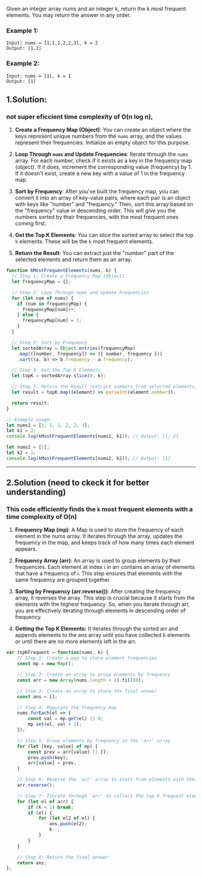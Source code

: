 Given an integer array nums and an integer k, return the k most frequent elements. You may return the answer in any order.

 

### Example 1:
```
Input: nums = [1,1,1,2,2,3], k = 2
Output: [1,2]
```
### Example 2:
```
Input: nums = [1], k = 1
Output: [1]
```

## 1.Solution:
### not super eficcient time complexity of **O(n log n)**,
1. **Create a Frequency Map (Object)**: You can create an object where the keys represent unique numbers from the ```nums``` array, and the values represent their frequencies. Initialize an empty object for this purpose.

2. **Loop Through ```nums``` and Update Frequencies**: Iterate through the ```nums``` array. For each number, check if it exists as a key in the frequency map (object). If it does, increment the corresponding value (frequency) by 1. If it doesn't exist, create a new key with a value of 1 in the frequency map.

3. **Sort by Frequency**: After you've built the frequency map, you can convert it into an array of key-value pairs, where each pair is an object with keys like "number" and "frequency." Then, sort this array based on the "frequency" value in descending order. This will give you the numbers sorted by their frequencies, with the most frequent ones coming first.

4. **Get the Top K Elements**: You can slice the sorted array to select the top ```k``` elements. These will be the ```k``` most frequent elements.

5. **Return the Result**: You can extract just the "number" part of the selected elements and return them as an array.

```JavaScript
function kMostFrequentElements(nums, k) {
  // Step 1: Create a Frequency Map (Object)
  let frequencyMap = {};

  // Step 2: Loop Through nums and Update Frequencies
  for (let num of nums) {
    if (num in frequencyMap) {
      frequencyMap[num]++;
    } else {
      frequencyMap[num] = 1;
    }
  }

  // Step 3: Sort by Frequency
  let sortedArray = Object.entries(frequencyMap)
    .map(([number, frequency]) => ({ number, frequency }))
    .sort((a, b) => b.frequency - a.frequency);

  // Step 4: Get the Top K Elements
  let topK = sortedArray.slice(0, k);

  // Step 5: Return the Result (extract numbers from selected elements)
  let result = topK.map((element) => parseInt(element.number));

  return result;
}

```
```JavaScript
// Example usage:
let nums1 = [1, 1, 1, 2, 2, 3];
let k1 = 2;
console.log(kMostFrequentElements(nums1, k1)); // Output: [1, 2]

let nums2 = [1];
let k2 = 1;
console.log(kMostFrequentElements(nums2, k2)); // Output: [1]
```
___
## 2.Solution (need to ckeck it for better understanding)
### This code efficiently finds the ```k``` most frequent elements with a time complexity of **O(n)**
1. **Frequency Map (mp)**: A Map is used to store the frequency of each element in the nums array. It iterates through the array, updates the frequency in the map, and keeps track of how many times each element appears.

2. **Frequency Array (arr)**: An array is used to group elements by their frequencies. Each element at index i in arr contains an array of elements that have a frequency of i. This step ensures that elements with the same frequency are grouped together.

3. **Sorting by Frequency (arr.reverse())**: After creating the frequency array, it reverses the array. This step is crucial because it starts from the elements with the highest frequency. So, when you iterate through arr, you are effectively iterating through elements in descending order of frequency.

4. **Getting the Top K Elements:** It iterates through the sorted arr and appends elements to the ans array until you have collected k elements or until there are no more elements left in the arr.

```JavaScript
var topKFrequent = function(nums, k) {
    // Step 1: Create a map to store element frequencies
    const mp = new Map();

    // Step 2: Create an array to group elements by frequency
    const arr = new Array(nums.length + 1).fill(0);

    // Step 3: Create an array to store the final answer
    const ans = [];

    // Step 4: Populate the frequency map
    nums.forEach(el => {
        const val = mp.get(el) || 0;
        mp.set(el, val + 1);
    });

    // Step 5: Group elements by frequency in the 'arr' array
    for (let [key, value] of mp) {
        const prev = arr[value] || [];
        prev.push(key);
        arr[value] = prev;
    }

    // Step 6: Reverse the 'arr' array to start from elements with the highest frequency
    arr.reverse();

    // Step 7: Iterate through 'arr' to collect the top K frequent elements
    for (let el of arr) {
        if (k < 1) break;
        if (el) {
            for (let el2 of el) {
                ans.push(el2);
                k--;
            }
        }
    }

    // Step 8: Return the final answer
    return ans;
};
```